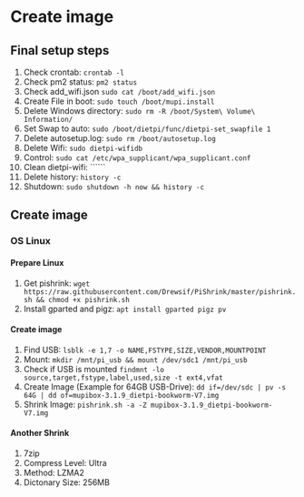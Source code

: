 # Create image

## Final setup steps

1. Check crontab: ```crontab -l```
1. Check pm2 status: ```pm2 status```
1. Check add_wifi.json ```sudo cat /boot/add_wifi.json```
1. Create File in boot: ```sudo touch /boot/mupi.install```
1. Delete Windows directory: ```sudo rm -R /boot/System\ Volume\ Information/```
1. Set Swap to auto: ```sudo /boot/dietpi/func/dietpi-set_swapfile 1```
1. Delete autosetup.log: ```sudo rm /boot/autosetup.log```
1. Delete Wifi: ```sudo dietpi-wifidb```
1. Control: ```sudo cat /etc/wpa_supplicant/wpa_supplicant.conf```
1. Clean dietpi-wifi: ``````
1. Delete history: ```history -c```
1. Shutdown: ```sudo shutdown -h now && history -c```

## Create image

### OS Linux

#### Prepare Linux

1. Get pishrink:
```wget https://raw.githubusercontent.com/Drewsif/PiShrink/master/pishrink.sh && chmod +x pishrink.sh```
1. Install gparted and pigz:
```apt install gparted pigz pv```

#### Create image

1. Find USB:
```lsblk -e 1,7 -o NAME,FSTYPE,SIZE,VENDOR,MOUNTPOINT```
1. Mount: ```mkdir /mnt/pi_usb && mount /dev/sdc1 /mnt/pi_usb```
1. Check if USB is mounted ```findmnt -lo source,target,fstype,label,used,size -t ext4,vfat```
1. Create Image (Example for 64GB USB-Drive):
```dd if=/dev/sdc | pv -s 64G | dd of=mupibox-3.1.9_dietpi-bookworm-V7.img```
1. Shrink Image:
```pishrink.sh -a -Z mupibox-3.1.9_dietpi-bookworm-V7.img```

#### Another Shrink

1. 7zip
1. Compress Level: Ultra
1. Method: LZMA2
1. Dictonary Size: 256MB